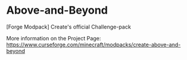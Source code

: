 # Above-and-Beyond
[Forge Modpack] Create's official Challenge-pack  

More information on the Project Page: https://www.curseforge.com/minecraft/modpacks/create-above-and-beyond
